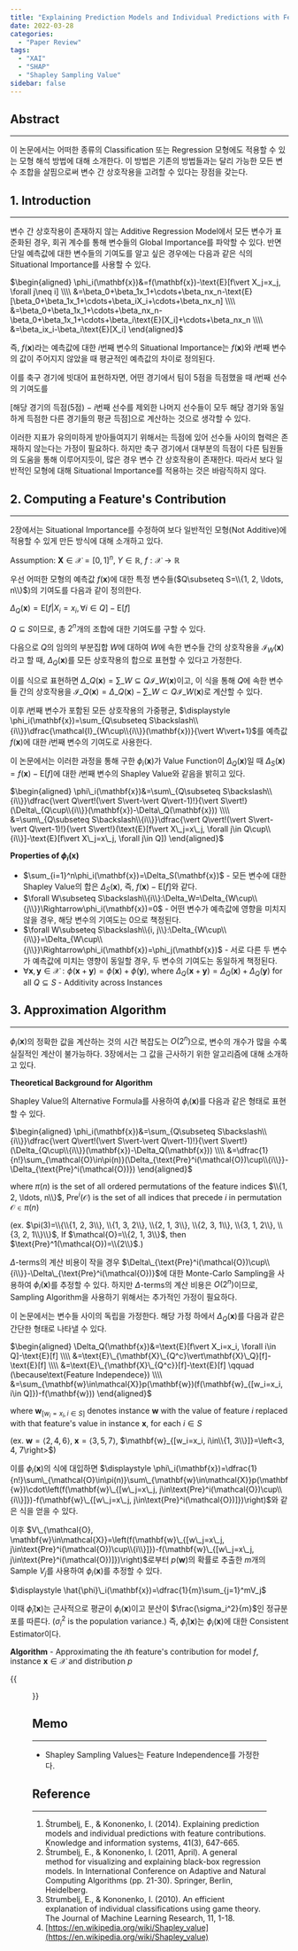 ```yaml
---
title: "Explaining Prediction Models and Individual Predictions with Feature Contributions"
date: 2022-03-28
categories:
  - "Paper Review"
tags:
  - "XAI"
  - "SHAP"
  - "Shapley Sampling Value"
sidebar: false
---
```


## Abstract
---

이 논문에서는 어떠한 종류의 Classification 또는 Regression 모형에도 적용할 수 있는 모형 해석 방법에 대해 소개한다. 이 방법은 기존의 방법들과는 달리 가능한 모든 변수 조합을 살핌으로써 변수 간 상호작용을 고려할 수 있다는 장점을 갖는다.

## 1. Introduction
---

변수 간 상호작용이 존재하지 않는 Additive Regression Model에서 모든 변수가 표준화된 경우, 회귀 계수를 통해 변수들의 Global Importance를 파악할 수 있다. 반면 단일 예측값에 대한 변수들의 기여도를 알고 싶은 경우에는 다음과 같은 식의 Situational Importance를 사용할 수 있다.

$\begin{aligned}
\phi_i(\mathbf{x})&=f(\mathbf{x})-\text{E}[f\vert X_j=x_j, \forall j\neq i] \\\\
&=\beta_0+\beta_1x_1+\cdots+\beta_nx_n-\text{E}[\beta_0+\beta_1x_1+\cdots+\beta_iX_i+\cdots+\beta_nx_n] \\\\
&=\beta_0+\beta_1x_1+\cdots+\beta_nx_n-\beta_0+\beta_1x_1+\cdots+\beta_i\text{E}[X_i]+\cdots+\beta_nx_n \\\\
&=\beta_ix_i-\beta_i\text{E}[X_i]
\end{aligned}$

즉, $f(\mathbf{x})$라는 예측값에 대한 $i$번째 변수의 Situational Importance는 $f(\mathbf{x})$와 $i$번째 변수의 값이 주어지지 않았을 때 평균적인 예측값의 차이로 정의된다.

이를 축구 경기에 빗대어 표현하자면, 어떤 경기에서 팀이 5점을 득점했을 때 $i$번째 선수의 기여도를

[해당 경기의 득점(5점) $-$ $i$번째 선수를 제외한 나머지 선수들이 모두 해당 경기와 동일하게 득점한 다른 경기들의 평균 득점]으로 계산하는 것으로 생각할 수 있다.

이러한 지표가 유의미하게 받아들여지기 위해서는 득점에 있어 선수들 사이의 협력은 존재하지 않는다는 가정이 필요하다. 하지만 축구 경기에서 대부분의 득점이 다른 팀원들의 도움을 통해 이루어지듯이, 많은 경우 변수 간 상호작용이 존재한다. 따라서 보다 일반적인 모형에 대해 Situational Importance를 적용하는 것은 바람직하지 않다.

## 2. Computing a Feature's Contribution
---

2장에서는 Situational Importance를 수정하여 보다 일반적인 모형(Not Additive)에 적용할 수 있게 만든 방식에 대해 소개하고 있다.

Assumption: $\mathbf{X}\in\mathcal{X}=[0, 1]^n$, $Y\in\mathbb{R}$, $f:\mathcal{X}\rightarrow\mathbb{R}$

우선 어떠한 모형의 예측값 $f(\mathbf{x})$에 대한 특정 변수들($Q\subseteq S=\\{1, 2, \ldots, n\\}$)의 기여도를 다음과 같이 정의한다.

$\Delta_Q(\mathbf{x})=\text{E}[f\vert X_i=x_i, \forall i\in Q]-\text{E}[f]$

$Q\subseteq S$이므로, 총 $2^n$개의 조합에 대한 기여도를 구할 수 있다.

다음으로 $Q$의 임의의 부분집합 $W$에 대하여 $W$에 속한 변수들 간의 상호작용을 $\mathcal{I}_W(\mathbf{x})$라고 할 때, $\Delta_Q(\mathbf{x})$를 모든 상호작용의 합으로 표현할 수 있다고 가정한다.

이를 식으로 표현하면 $\displaystyle \Delta\_Q(\mathbf{x})=\sum\_{W\subseteq Q}\mathcal{I}\_W(\mathbf{x})$이고, 이 식을 통해 $Q$에 속한 변수들 간의 상호작용을 $\displaystyle \mathcal{I}\_Q(\mathbf{x})=\Delta\_Q(\mathbf{x})-\sum\_{W\subset Q}\mathcal{I}\_W(\mathbf{x})$로 계산할 수 있다.

이후 $i$번째 변수가 포함된 모든 상호작용의 가중평균, $\displaystyle \phi_i(\mathbf{x})=\sum_{Q\subseteq S\backslash\\{i\\}}\dfrac{\mathcal{I}_{W\cup\\{i\\}}(\mathbf{x})}{\vert W\vert+1}$를 예측값 $f(\mathbf{x})$에 대한 $i$번째 변수의 기여도로 사용한다.

이 논문에서는 이러한 과정을 통해 구한 $\phi_i(\mathbf{x})$가 Value Function이 $\Delta_Q(\mathbf{x})$일 때 $\Delta_S(\mathbf{x})=f(\mathbf{x})-\text{E}[f]$에 대한 $i$번째 변수의 Shapley Value와 같음을 밝히고 있다.

$\begin{aligned}
\phi\_i(\mathbf{x})&=\sum\_{Q\subseteq S\backslash\\{i\\}}\dfrac{\vert Q\vert!(\vert S\vert-\vert Q\vert-1)!}{\vert S\vert!}(\Delta\_{Q\cup\\{i\\}}(\mathbf{x})-\Delta\_Q(\mathbf{x})) \\\\
&=\sum\_{Q\subseteq S\backslash\\{i\\}}\dfrac{\vert Q\vert!(\vert S\vert-\vert Q\vert-1)!}{\vert S\vert!}(\text{E}[f\vert X\_j=x\_j, \forall j\in Q\cup\\{i\\}]-\text{E}[f\vert X\_j=x\_j, \forall j\in Q])
\end{aligned}$

**Properties of $\phi_i(\mathbf{x})$**

- $\sum_{i=1}^n\phi_i(\mathbf{x})=\Delta_S(\mathbf{x})$ - 모든 변수에 대한 Shapley Value의 합은 $\Delta_S(\mathbf{x})$, 즉, $f(\mathbf{x})-\text{E}[f]$와 같다.
- $\forall W\subseteq S\backslash\\{i\\}:\Delta_W=\Delta_{W\cup\\{j\\}}\Rightarrow\phi_i(\mathbf{x})=0$ - 어떤 변수가 예측값에 영향을 미치지 않을 경우, 해당 변수의 기여도는 $0$으로 책정된다.
- $\forall W\subseteq S\backslash\\{i, j\\}:\Delta_{W\cup\\{i\\}}=\Delta_{W\cup\\{j\\}}\Rightarrow\phi_i(\mathbf{x})=\phi_j(\mathbf{x})$ - 서로 다른 두 변수가 예측값에 미치는 영향이 동일할 경우, 두 변수의 기여도는 동일하게 책정된다.
- $\forall \mathbf{x}, \mathbf{y}\in\mathcal{X}:\phi(\mathbf{x}+\mathbf{y})=\phi(\mathbf{x})+\phi(\mathbf{y})$, where $\Delta_Q(\mathbf{x}+\mathbf{y})=\Delta_Q(\mathbf{x})+\Delta_Q(\mathbf{y})$ for all $Q\subseteq S$ - Additivity across Instances

## 3. Approximation Algorithm
---

$\phi_i(\mathbf{x})$의 정확한 값을 계산하는 것의 시간 복잡도는 $O(2^n)$으로, 변수의 개수가 많을 수록 실질적인 계산이 불가능하다. 3장에서는 그 값을 근사하기 위한 알고리즘에 대해 소개하고 있다.

**Theoretical Background for Algorithm**

Shapley Value의 Alternative Formula를 사용하여 $\phi_i(\mathbf{x})$를 다음과 같은 형태로 표현할 수 있다.

$\begin{aligned}
\phi_i(\mathbf{x})&=\sum_{Q\subseteq S\backslash\\{i\\}}\dfrac{\vert Q\vert!(\vert S\vert-\vert Q\vert-1)!}{\vert S\vert!}(\Delta_{Q\cup\\{i\\}}(\mathbf{x})-\Delta_Q(\mathbf{x})) \\\\
&=\dfrac{1}{n!}\sum_{\mathcal{O}\in\pi(n)}(\Delta_{\text{Pre}^i(\mathcal{O})\cup\\{i\\}}-\Delta_{\text{Pre}^i(\mathcal{O})})
\end{aligned}$

where $\pi(n)$ is the set of all ordered permutations of the feature indices $\\{1, 2, \ldots, n\\}$, $\text{Pre}^i(\mathcal{O})$ is the set of all indices that precede $i$ in permutation $\mathcal{O}\in\pi(n)$

(ex. $\pi(3)=\\{\\{1, 2, 3\\}, \\{1, 3, 2\\}, \\{2, 1, 3\\}, \\{2, 3, 1\\}, \\{3, 1, 2\\}, \\{3, 2, 1\\}\\}$, If $\mathcal{O}=\\{2, 1, 3\\}$, then $\text{Pre}^1(\mathcal{O})=\\{2\\}$.)

$\Delta$-terms의 계산 비용이 작을 경우 $\Delta\_{\text{Pre}^i(\mathcal{O})\cup\\{i\\}}-\Delta\_{\text{Pre}^i(\mathcal{O})}$에 대한 Monte-Carlo Sampling을 사용하여 $\phi_i(\mathbf{x})$를 추정할 수 있다.
하지만 $\Delta$-terms의 계산 비용은 $O(2^n)$이므로, Sampling Algorithm을 사용하기 위해서는 추가적인 가정이 필요하다.

이 논문에서는 변수들 사이의 독립을 가정한다. 해당 가정 하에서 $\Delta_Q(\mathbf{x})$를 다음과 같은 간단한 형태로 나타낼 수 있다.

$\begin{aligned}
\Delta_Q(\mathbf{x})&=\text{E}[f\vert X_i=x_i, \forall i\in Q]-\text{E}[f] \\\\
&=\text{E}\_{\mathbf{X}\_{Q^c}\vert\mathbf{X}\_Q}[f]-\text{E}[f] \\\\
&=\text{E}\_{\mathbf{X}\_{Q^c}}[f]-\text{E}[f] \qquad (\because\text{Feature Independece}) \\\\
&=\sum_{\mathbf{w}\in\mathcal{X}}p(\mathbf{w})(f(\mathbf{w}_{[w_i=x_i, i\in Q]})-f(\mathbf{w}))
\end{aligned}$

where $\mathbf{w}_{[w_i=x_i, i\in S]}$ denotes instance $\mathbf{w}$ with the value of feature $i$ replaced with that feature's value in instance $\mathbf{x}$, for each $i\in S$

(ex. $\mathbf{w}=\left<2, 4, 6\right>$, $\mathbf{x}=\left<3, 5, 7\right>$, $\mathbf{w}_{[w_i=x_i, i\in\\{1, 3\\}]}=\left<3, 4, 7\right>$)

이를 $\phi_i(\mathbf{x})$의 식에 대입하면 $\displaystyle \phi\_i(\mathbf{x})=\dfrac{1}{n!}\sum\_{\mathcal{O}\in\pi(n)}\sum\_{\mathbf{w}\in\mathcal{X}}p(\mathbf{w})\cdot\left(f(\mathbf{w}\_{[w\_j=x\_j, j\in\text{Pre}^i(\mathcal{O})\cup\\{i\\}]})-f(\mathbf{w}\_{[w\_j=x\_j, j\in\text{Pre}^i(\mathcal{O})]})\right)$와 같은 식을 얻을 수 있다.

이후 $V\_{\mathcal{O}, \mathbf{w}\in\mathcal{X}}=\left(f(\mathbf{w}\_{[w\_j=x\_j, j\in\text{Pre}^i(\mathcal{O})\cup\\{i\\}]})-f(\mathbf{w}\_{[w\_j=x\_j, j\in\text{Pre}^i(\mathcal{O})]})\right)$로부터 $p(\mathbf{w})$의 확률로 추출한 $m$개의 Sample $V_j$를 사용하여 $\phi_i(\mathbf{x})$를 추정할 수 있다.

$\displaystyle \hat{\phi}\_i(\mathbf{x})=\dfrac{1}{m}\sum_{j=1}^mV_j$

이때 $\hat{\phi}_i(\mathbf{x})$는 근사적으로 평균이 $\phi_i(\mathbf{x})$이고 분산이 $\frac{\sigma_i^2}{m}$인 정규분포를 따른다. ($\sigma_i^2$ is the population variance.) 즉, $\hat{\phi}_i(\mathbf{x})$는 $\phi_i(\mathbf{x})$에 대한 Consistent Estimator이다.

**Algorithm** - Approximating the $i$th feature's contribution for model $f$, instance $\mathbf{x}\in\mathcal{X}$ and distribution $p$

{{<figure src="/paper_review/shapley_sampling_values1.png" width="700">}}

## Memo
---

- Shapley Sampling Values는 Feature Independence를 가정한다.

## Reference
---

1. Štrumbelj, E., & Kononenko, I. (2014). Explaining prediction models and individual predictions with feature contributions. Knowledge and information systems, 41(3), 647-665.
2. Štrumbelj, E., & Kononenko, I. (2011, April). A general method for visualizing and explaining black-box regression models. In International Conference on Adaptive and Natural Computing Algorithms (pp. 21-30). Springer, Berlin, Heidelberg.
3. Strumbelj, E., & Kononenko, I. (2010). An efficient explanation of individual classifications using game theory. The Journal of Machine Learning Research, 11, 1-18.
4. [https://en.wikipedia.org/wiki/Shapley_value](https://en.wikipedia.org/wiki/Shapley_value)
